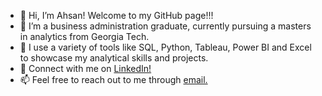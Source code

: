 * 👋 Hi, I’m Ahsan! Welcome to my GitHub page!!!
* 👀 I’m a business administration graduate, currently pursuing a masters in analytics from Georgia Tech.
* 🌱 I use a variety of tools like SQL, Python, Tableau, Power BI and Excel to showcase my analytical skills and projects.
* 💞️ Connect with me on [LinkedIn!](https://www.linkedin.com/in/ahsanbilal101/)
* 📫 Feel free to reach out to me through [email.](ahsanbilal101@gatech.edu)

<!---
Ahsan-Bilal-1899/Ahsan-Bilal-1899 is a ✨ special ✨ repository because its `README.md` (this file) appears on your GitHub profile.
You can click the Preview link to take a look at your changes.
--->
